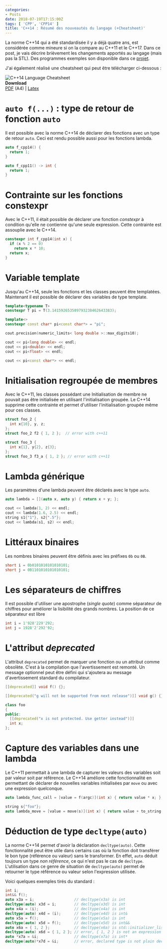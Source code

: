 ```yaml
---
categories:
- Posts
date: 2018-07-19T17:15:00Z
tags: [ 'CPP', 'CPP14' ]
title: 'C++14 : Résumé des nouveautés du langage (+Cheatsheet)'
---
```


La norme C++14 qui a été standardisée il y a déjà quatre ans, est
considérée comme mineure si on la compare au C++11 et le C++17. Dans ce post,
je vais décrire brièvement les changements apportés au langage (mais pas la
  STL). Des programmes exemples son disponible dans ce
  [projet](https://github.com/abdelkaderamar/cpp-samples/tree/master/src/c%2B%2B14).

J'ai également réalisé une cheatsheet qui peut être télécharger ci-dessous :

![C++14 Language Cheatsheet](/assets/images/cheatsheets/c++14_lang_cheatsheet.png )  
**Download**  
[PDF](/assets/pdf/cheatsheets/c++14_lang_cheatsheet.pdf) (A4) |
[Latex](https://github.com/abdelkaderamar/cheatsheets/blob/master/cpp/c%2B%2B14_lang_cheatsheet.tex)

# `auto f(...)` : type de retour de fonction `auto`
Il est possible avec la norme C++14 de déclarer des fonctions avec un type de
retour `auto`. Ceci est rendu possible aussi pour les fonctions lambda.

```cpp
auto f_cpp14() {
  return 1;
}

auto f_cpp11() -> int {
  return 1;
}
```

# Contrainte sur les fonctions constexpr
Avec le C++11, il était possible de déclarer une fonction *constexpr* à
condition qu'elle ne contienne qu'une seule expression. Cette contrainte est
assouplie avec le C++14.

```cpp
constexpr int f_cpp14(int x) {
  if (x % 2 == 0)
    return x * 10;
  return x;
}
```

# Variable template
Jusqu'au C++14, seule les fonctions et les classes peuvent être templatées.
Maintenant il est possible de déclarer des variables de type template.

```cpp
template<typename T>
constexpr T pi = T(3.141592653589793238462643383);

template<>
constexpr const char* pi<const char*> = "pi";

cout.precision(numeric_limits< long double >::max_digits10);

cout << pi<long double> << endl;
cout << pi<double> << endl;
cout << pi<float> << endl;

cout << pi<const char*> << endl;
```

# Initialisation regroupée de membres
Avec le C++11, les classes possédant une Initialisation de membre ne pouvait
pas être initialisée en utilisant l'initialisation groupée.
Le C++14 supprime cette contrainte et permet d'utiliser l'initialisation groupée
même pour ces classes.

```cpp
struct foo_2 {
  int x{10}, y, z;
};
struct foo_2 f2 { 1, 2 };  // error with c++11

struct foo_3 {
  int x{1}, y{2}, z{3};
};
struct foo_3 f3_a { 1, 2 }; // error with c++11

```

# Lambda générique
Les paramètres d'une lambda peuvent être déclarés avec le type `auto`.

```cpp
auto lambda = [](auto x, auto y) { return x + y; };

cout << lambda(1, 2) << endl;
cout << lambda(1.6, 2.5) << endl;
string s1{"1"}, s2{".5"};
cout << lambda(s1, s2) << endl;
```

# Littéraux binaires
Les nombres binaires peuvent être définis avec les préfixes `0b` ou `0B`.

```cpp
short i = 0b0101010101010101;
short j = 0B1101010101010101;
```
# Les séparateurs de chiffres
Il est possible d'utiliser une apostrophe (*single quote*) comme séparateur de
chiffres pour améliorer la lisibilité des grands nombres. La position de ce
séparateur est libre

```cpp
int i = 1'928'229'292;
int j = 1928'2'292'92;
```

# L'attribut *deprecated*
L'attribut `deprecated` permet de marquer une fonction ou un attribut comme
obsolète. C'est à la compilation que l'avertissement est remonté. Un message
optionnel peut être défini qui s'ajoutera au message d'avertissement standard
du compilateur.

```cpp
[[deprecated]] void f() {};

[[deprecated("g will not be supported from next release")]] void g() {};

class foo
{
public:
  [[deprecated("x is not protected. Use getter instead")]]
  int x;
};
```

# Capture des variables dans une lambda
Le C++11 permettait à une lambda de capturer les valeurs des variables soit par
valeur soit par référence. Le C++14 améliore cette fonctionnalité en permettant
de déclarer de nouvelles variables initialisées par `move` ou avec une
expression quelconque.

```cpp
auto lambda_func_call = [value = f(argc)](int x) { return value * x; };

string s{"foo"};
auto lambda_move = [value = move(s)](int x) { return value + to_string(x); };
```

# Déduction de type `decltype(auto)`
La norme C++14 permet d'avoir la déclaration `decltype(auto)`. Cette
fonctionnalité peut être utile dans certains cas où la fonction doit transférer
le bon type (référence ou valeur) sans le transformer. En effet, `auto` déduit
toujours un type *non référence*, ce qui n'est pas le cas de `decltype`.
L'utilisation dans ce genre de situation de `decltype(auto)` permet de retourner
le type référence ou valeur selon l'expression utilisée.

Voici quelques exemples tirés du standard :

```cpp
int i;
int&& f();
auto x3a = i;                  // decltype(x3a) is int
decltype(auto) x3d = i;        // decltype(x3d) is int
auto x4a = (i);                // decltype(x4a) is int
decltype(auto) x4d = (i);      // decltype(x4d) is int&
auto x5a = f();                // decltype(x5a) is int
decltype(auto) x5d = f();      // decltype(x5d) is int&&
auto x6a = { 1, 2 };           // decltype(x6a) is std::initializer_list<int>
decltype(auto) x6d = { 1, 2 }; // error, { 1, 2 } is not an expression
auto *x7a = &i;                // decltype(x7a) is int*
decltype(auto)*x7d = &i;       // error, declared type is not plain decltype(auto)
```
